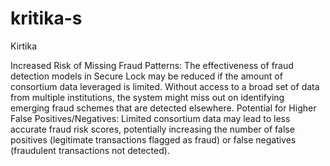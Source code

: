 # kritika-s
Kirtika


 Increased Risk of Missing Fraud Patterns: The effectiveness of fraud detection models in Secure Lock may be reduced if the amount of consortium data leveraged is limited. Without access to a broad set of data from multiple institutions, the system might miss out on identifying emerging fraud schemes that are detected elsewhere.
Potential for Higher False Positives/Negatives: Limited consortium data may lead to less accurate fraud risk scores, potentially increasing the number of false positives (legitimate transactions flagged as fraud) or false negatives (fraudulent transactions not detected).
